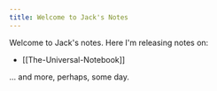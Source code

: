 ```yaml
---
title: Welcome to Jack's Notes
---
```


Welcome to Jack's notes. Here I'm releasing notes on:

- [[The-Universal-Notebook]]

... and more, perhaps, some day.
